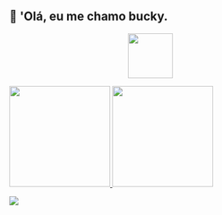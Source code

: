 ## 👋 'Olá, eu me chamo bucky.
<p align=center>
  <img height="80px" src="https://discord.c99.nl/widget/theme-4/736686768916660315.png" />
</p>
<div>
  <a href="https://github.com/B4CKY0FC">
  <img height="180em" src="https://github-readme-stats.vercel.app/api?username=B4CKY0FC&show_icons=true&title_color=00FFFF&text_color=FFFAFA&bg_color=363636&include_all_commits=true&count_private=true"/>
  <img height="180em" src="https://github-readme-stats.vercel.app/api/top-langs/?username=B4CKY0FC&layout=compact&langs_count=7&count_private=true&title_color=00FFFF&text_color=FFFAFA&bg_color=363636"/>
</div>

![](https://github.com/B4CKY0FC/snk/raw/output/github-contribution-grid-snake.svg)

